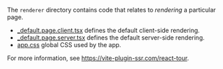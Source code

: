 The `renderer` directory contains code that relates to _rendering_ a particular page.

- [\_default.page.client.tsx](./_default.page.client.tsx) defines the default client-side rendering.
- [\_default.page.server.tsx](./_default.page.server.tsx) defines the default server-side rendering.
- [app.css](./app.css) global CSS used by the app.

For more information, see https://vite-plugin-ssr.com/react-tour.
